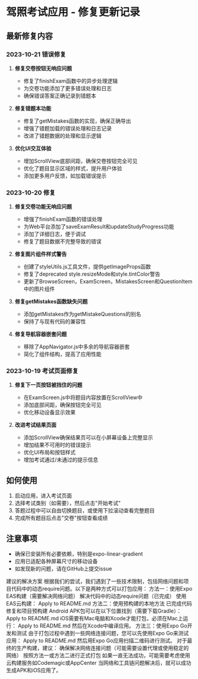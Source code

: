 # 驾照考试应用 - 修复更新记录

## 最新修复内容

### 2023-10-21 错误修复

1. **修复交卷按钮无响应问题**
   - 修复了finishExam函数中的异步处理逻辑
   - 为交卷功能添加了更多错误处理和日志
   - 确保错误答案正确记录到错题本

2. **修复错题本功能**
   - 修复了getMistakes函数的实现，确保正确导出
   - 增强了错题加载的错误处理和日志记录
   - 改进了错题数据的处理和显示逻辑

3. **优化UI交互体验**
   - 增加ScrollView底部间距，确保交卷按钮完全可见
   - 优化了题目显示区域的样式，提升用户体验
   - 添加更多用户反馈，如加载错误提示

### 2023-10-20 修复

1. **修复交卷功能无响应问题**
   - 增强了finishExam函数的错误处理
   - 为Web平台添加了saveExamResult和updateStudyProgress功能
   - 添加了详细日志，便于调试
   - 修复了题目数据不完整导致的错误

2. **修复图片组件样式警告**
   - 创建了styleUtils.js工具文件，提供getImageProps函数
   - 修复了deprecated style.resizeMode和style.tintColor警告
   - 更新了BrowseScreen，ExamScreen，MistakesScreen和QuestionItem中的图片组件

3. **修复getMistakes函数缺失问题**
   - 添加getMistakes作为getMistakeQuestions的别名
   - 保持了与现有代码的兼容性

4. **修复导航容器嵌套问题**
   - 移除了AppNavigator.js中多余的导航容器嵌套
   - 简化了组件结构，提高了应用性能

### 2023-10-19 考试页面修复

1. **修复下一页按钮被挡住的问题**
   - 在ExamScreen.js中将题目内容放置在ScrollView中
   - 添加底部间距，确保按钮完全可见
   - 优化移动设备显示效果

2. **改进考试结果页面**
   - 添加ScrollView确保结果页可以在小屏幕设备上完整显示
   - 增加结果不可用时的错误提示
   - 优化UI布局和按钮样式
   - 增加考试通过/未通过的提示信息

## 如何使用

1. 启动应用，进入考试页面
2. 选择考试类别（如需要），然后点击"开始考试"
3. 答题过程中可以自由切换题目，或使用下拉滚动查看完整题目
4. 完成所有题目后点击"交卷"按钮查看成绩

## 注意事项

- 确保已安装所有必要依赖，特别是expo-linear-gradient
- 应用已适配各种屏幕尺寸的移动设备
- 如发现新的问题，请在GitHub上提交issue



建议的解决方案
根据我们的尝试，我们遇到了一些技术限制，包括网络问题和项目代码中的动态require问题。以下是两种方式可以打包应用：
方法一：使用Expo EAS构建（需要解决网络问题）
解决代码中的动态require问题（已完成）
使用EAS云构建：
Apply to README.md
方法二：使用预构建的本地方法
已完成代码修复和项目预构建
Android APK包可以在以下位置找到（需要下载Gradle）：
Apply to README.md
iOS需要有Mac电脑和Xcode才能打包，必须在Mac上运行：
Apply to README.md
然后在Xcode中编译应用。
方法三：使用Expo Go开发和测试
由于打包过程中遇到一些网络连接问题，您可以先使用Expo Go来测试应用：
Apply to README.md
然后用Expo Go应用扫描二维码进行测试。
对于最终的生产构建，建议：
确保解决网络连接问题（可能需要设置代理或使用稳定的网络）
按照方法一或方法二进行正式打包
如果一直无法成功，可能需要考虑使用云构建服务如Codemagic或AppCenter
当网络和工具链问题解决后，就可以成功生成APK和iOS应用了。